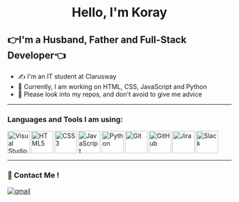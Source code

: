 <h1 align="center">Hello, I'm Koray</h1>

## 👉I'm a Husband, Father and Full-Stack Developer👈
- ✍ I'm an IT student at Clarusway
- 🚀 Currently, I am working on HTML, CSS, JavaScript and Python
- 🙏 Please look into my repos, and don't avoid to give me advice
<hr class="dotted">

### Languages and Tools I am using: 

<img align="left" alt="Visual Studio Code" width="50px" src="https://github.com/tarnilok/overview/blob/main/vscode.png">
<img align="left" alt="HTML5" width="50px" src="https://github.com/tarnilok/overview/blob/main/HTML5.png" />
<img align="left" alt="CSS3" width="50px" src="https://github.com/tarnilok/overview/blob/main/css3.png"/>
<img align="left" alt="JavaScript" width="50px" src="https://github.com/tarnilok/overview/blob/main/javascript.png" />
<img align="left" alt="Python" width="50px" src="https://github.com/tarnilok/overview/blob/main/python_.png" />
<img align="left" alt="Git" width="50px" src="https://github.com/tarnilok/overview/blob/main/git.png" />
<img align="left" alt="GitHub" width="50px" src="https://github.com/tarnilok/overview/blob/main/github.png" />
<img align="left" alt="Jira" width="50px" src="https://github.com/tarnilok/overview/blob/main/jira.jpg" />
<img align="left" alt="Slack" width="50px" src="https://github.com/tarnilok/overview/blob/main/slack.jpg" />

<br><br><br>
<hr class="dotted">

### 📧 Contact Me ! 

<a href="mailto:tarnilok@gmail.com" target="blank"><img align="center" src="https://github.com/tarnilok/overview/blob/main/Gmail.svg" alt="gmail" /></a>








